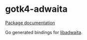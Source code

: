 # gotk4-adwaita

[Package documentation](https://pkg.go.dev/github.com/diamondburned/gotk4-adwaita/pkg/adw)

Go generated bindings for [libadwaita][adw].

[adw]: https://gnome.pages.gitlab.gnome.org/libadwaita/doc/
